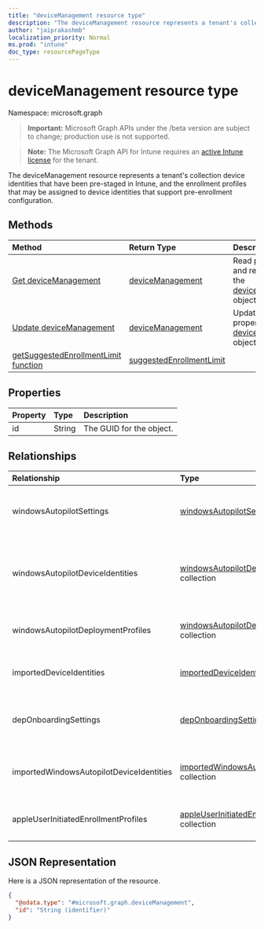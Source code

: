 ```yaml
---
title: "deviceManagement resource type"
description: "The deviceManagement resource represents a tenant's collection device identities that have been pre-staged in Intune, and the enrollment profiles that may be assigned to device identities that support pre-enrollment configuration."
author: "jaiprakashmb"
localization_priority: Normal
ms.prod: "intune"
doc_type: resourcePageType
---
```


# deviceManagement resource type

Namespace: microsoft.graph

> **Important:** Microsoft Graph APIs under the /beta version are subject to change; production use is not supported.

> **Note:** The Microsoft Graph API for Intune requires an [active Intune license](https://go.microsoft.com/fwlink/?linkid=839381) for the tenant.

The deviceManagement resource represents a tenant's collection device identities that have been pre-staged in Intune, and the enrollment profiles that may be assigned to device identities that support pre-enrollment configuration.

## Methods
|Method|Return Type|Description|
|:---|:---|:---|
|[Get deviceManagement](../api/intune-enrollment-devicemanagement-get.md)|[deviceManagement](../resources/intune-enrollment-devicemanagement.md)|Read properties and relationships of the [deviceManagement](../resources/intune-enrollment-devicemanagement.md) object.|
|[Update deviceManagement](../api/intune-enrollment-devicemanagement-update.md)|[deviceManagement](../resources/intune-enrollment-devicemanagement.md)|Update the properties of a [deviceManagement](../resources/intune-enrollment-devicemanagement.md) object.|
|[getSuggestedEnrollmentLimit function](../api/intune-enrollment-devicemanagement-getsuggestedenrollmentlimit.md)|[suggestedEnrollmentLimit](../resources/intune-enrollment-suggestedenrollmentlimit.md)||

## Properties
|Property|Type|Description|
|:---|:---|:---|
|id|String|The GUID for the object.|

## Relationships
|Relationship|Type|Description|
|:---|:---|:---|
|windowsAutopilotSettings|[windowsAutopilotSettings](../resources/intune-enrollment-windowsautopilotsettings.md)|The Windows autopilot account settings.|
|windowsAutopilotDeviceIdentities|[windowsAutopilotDeviceIdentity](../resources/intune-enrollment-windowsautopilotdeviceidentity.md) collection|The Windows autopilot device identities contained collection.|
|windowsAutopilotDeploymentProfiles|[windowsAutopilotDeploymentProfile](../resources/intune-enrollment-windowsautopilotdeploymentprofile.md) collection|Windows auto pilot deployment profiles|
|importedDeviceIdentities|[importedDeviceIdentity](../resources/intune-enrollment-importeddeviceidentity.md) collection|The imported device identities.|
|depOnboardingSettings|[depOnboardingSetting](../resources/intune-enrollment-deponboardingsetting.md) collection|This collections of multiple DEP tokens per-tenant.|
|importedWindowsAutopilotDeviceIdentities|[importedWindowsAutopilotDeviceIdentity](../resources/intune-enrollment-importedwindowsautopilotdeviceidentity.md) collection|Collection of imported Windows autopilot devices.|
|appleUserInitiatedEnrollmentProfiles|[appleUserInitiatedEnrollmentProfile](../resources/intune-enrollment-appleuserinitiatedenrollmentprofile.md) collection|Apple user initiated enrollment profiles|

## JSON Representation
Here is a JSON representation of the resource.
<!-- {
  "blockType": "resource",
  "keyProperty": "id",
  "@odata.type": "microsoft.graph.deviceManagement"
}
-->
``` json
{
  "@odata.type": "#microsoft.graph.deviceManagement",
  "id": "String (identifier)"
}
```

